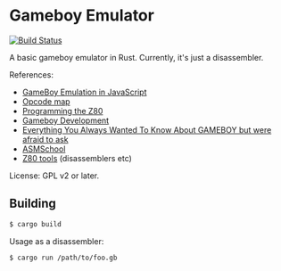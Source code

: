 # Gameboy Emulator
[![Build Status](https://travis-ci.org/Wilfred/gameboy_emulator.svg?branch=master)](https://travis-ci.org/Wilfred/gameboy_emulator)

A basic gameboy emulator in Rust. Currently, it's just a disassembler.

References:

* [GameBoy Emulation in JavaScript](http://imrannazar.com/GameBoy-Emulation-in-JavaScript)
* [Opcode map](http://imrannazar.com/Gameboy-Z80-Opcode-Map)
* [Programming the Z80](http://www.z80.info/zaks.html)
* [Gameboy Development](https://slashbinbash.wordpress.com/2013/09/10/gameboy-development/)
* [Everything You Always Wanted To Know About GAMEBOY but were afraid to ask](http://www.opusgames.com/games/GBDev/zips/Gbspec.txt)
* [ASMSchool](http://gameboy.mongenel.com/asmschool.html)
* [Z80 tools](http://www.z80.info/z80sdt.htm) (disassemblers etc)

License: GPL v2 or later.

## Building

```bash
$ cargo build
```

Usage as a disassembler:

```bash
$ cargo run /path/to/foo.gb
```
